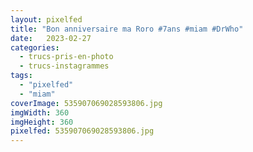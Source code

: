 ```yaml
---
layout: pixelfed
title: "Bon anniversaire ma Roro #7ans #miam #DrWho"
date:   2023-02-27
categories: 
  - trucs-pris-en-photo
  - trucs-instagrammes
tags: 
  - "pixelfed"
  - "miam"
coverImage: 535907069028593806.jpg
imgWidth: 360
imgHeight: 360
pixelfed: 535907069028593806.jpg
---
```

